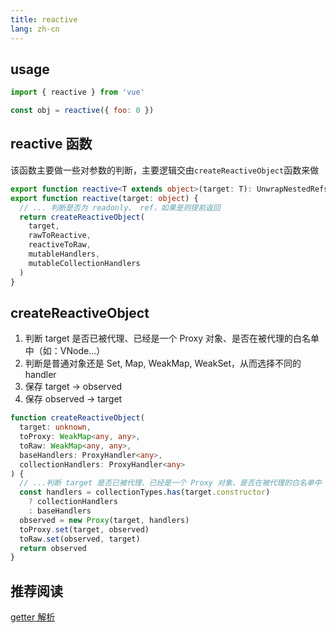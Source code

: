 ```yaml
---
title: reactive
lang: zh-cn
---
```


## usage

```js
import { reactive } from 'vue'

const obj = reactive({ foo: 0 })
```

## reactive 函数

该函数主要做一些对参数的判断，主要逻辑交由`createReactiveObject`函数来做 

```ts
export function reactive<T extends object>(target: T): UnwrapNestedRefs<T>
export function reactive(target: object) {
  // ... 判断是否为 readonly、 ref，如果是则提前返回  
  return createReactiveObject(
    target,
    rawToReactive,
    reactiveToRaw,
    mutableHandlers,
    mutableCollectionHandlers
  )
}
```

## createReactiveObject

1. 判断 target 是否已被代理、已经是一个 Proxy 对象、是否在被代理的白名单中（如：VNode...） 
2. 判断是普通对象还是 Set, Map, WeakMap, WeakSet，从而选择不同的 handler  
3. 保存 target -> observed  
4. 保存 observed -> target

```ts
function createReactiveObject(
  target: unknown,
  toProxy: WeakMap<any, any>,
  toRaw: WeakMap<any, any>,
  baseHandlers: ProxyHandler<any>,
  collectionHandlers: ProxyHandler<any>
) {
  // ...判断 target 是否已被代理、已经是一个 Proxy 对象、是否在被代理的白名单中（如：VNode...）
  const handlers = collectionTypes.has(target.constructor)
    ? collectionHandlers
    : baseHandlers
  observed = new Proxy(target, handlers)
  toProxy.set(target, observed)
  toRaw.set(observed, target)
  return observed
}
```

## 推荐阅读

[getter 解析](./handler.md#createGetter) <!-- 具体文件可以使用 .md 结尾（推荐） -->
